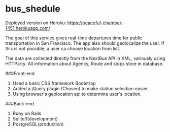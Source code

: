 # bus_shedule
Deployed version on Heroku: https://peaceful-chamber-1451.herokuapp.com/

The goal of this service gives real-time departures time for public transportation in San Francisco. The app also should geolocalize the user. If  this is not possible, a user ca choose location from list.

The data are collected directly from the NextBus API in XML, variously using HTTParty. All information about Agency, Route and stops store in database. 

###Front-end

   1. Used a basic CSS framework Bootstrap
   2. Added a jQuery plugin (Chosen) to make station selection easier
   3. Using browser's geolocation api to determine user's location.
    
###Back-end

   1. Ruby on Rails
   2. Sqlite3(development)
   3. PostgreSQL(production)
